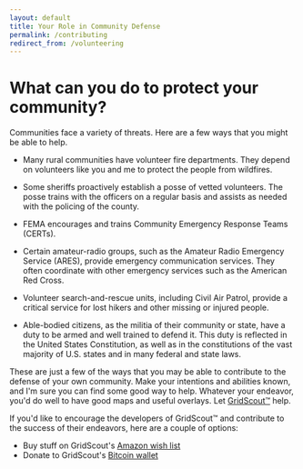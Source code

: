```yaml
---
layout: default
title: Your Role in Community Defense
permalink: /contributing
redirect_from: /volunteering
---
```


<link rel="shortcut icon" href="favicon.ico"/>
<link rel="icon" type="image/png" href="images/favicon-64x64.png" sizes="64x64"/>

# What can you do to protect your community?
Communities face a variety of threats. Here are a few ways that you might be
able to help.

- Many rural communities have volunteer fire departments. They depend on
volunteers like you and me to protect the people from wildfires.

- Some sheriffs proactively establish a posse of vetted volunteers. The posse
trains with the officers on a regular basis and assists as needed with the
policing of the county.

- FEMA encourages and trains Community Emergency Response Teams (CERTs).

- Certain amateur-radio groups, such as the Amateur Radio Emergency Service
(ARES), provide emergency communication services. They often coordinate with
other emergency services such as the American Red Cross.

- Volunteer search-and-rescue units, including Civil Air Patrol, provide a
critical service for lost hikers and other missing or injured people.

- Able-bodied citizens, as the militia of their community or state, have a duty
to be armed and well trained to defend it. This duty is reflected in the United
States Constitution, as well as in the constitutions of the vast majority of
U.S. states and in many federal and state laws.

These are just a few of the ways that you may be able to contribute to the
defense of your own community. Make your intentions and abilities known, and
I'm sure you can find some good way to help. Whatever your endeavor, you'd do
well to have good maps and useful overlays. Let [GridScout™][gridscout] help.

If you'd like to encourage the developers of GridScout™ and contribute to the
success of their endeavors, here are a couple of options:
- Buy stuff on GridScout's [Amazon wish list][wish-list]
- Donate to GridScout's [Bitcoin wallet][btc-wallet]


[gridscout]: /
[btc-wallet]: javascript:alert("1AuGqsw2WBF5qssWQuW71KcLDq6PJ1gJud")
[wish-list]:  https://smile.amazon.com/registry/wishlist/GQTBSS6VVA9A
